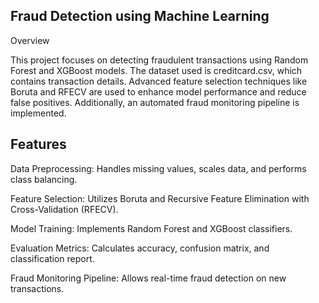 ## Fraud Detection using Machine Learning

Overview

This project focuses on detecting fraudulent transactions using Random Forest and XGBoost models. The dataset used is creditcard.csv, which contains transaction details. Advanced feature selection techniques like Boruta and RFECV are used to enhance model performance and reduce false positives. Additionally, an automated fraud monitoring pipeline is implemented.

## Features

Data Preprocessing: Handles missing values, scales data, and performs class balancing.

Feature Selection: Utilizes Boruta and Recursive Feature Elimination with Cross-Validation (RFECV).

Model Training: Implements Random Forest and XGBoost classifiers.

Evaluation Metrics: Calculates accuracy, confusion matrix, and classification report.

Fraud Monitoring Pipeline: Allows real-time fraud detection on new transactions.

